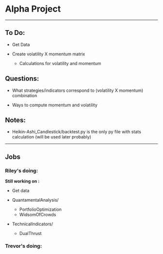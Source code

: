 # Alpha Project

---

## To Do:

* Get Data

* Create volatility X momentum matrix
    - Calculations for volatility and momentum

## Questions:

* What strategies/indicators correspond to (volatility X momentum) combination

* Ways to compute momentum and volatility

## Notes:

* Heikin-Ashi_Candlestick/backtest.py is the only py file with stats calculation (will be used later probably)
  
  

---

## Jobs

### Riley's doing:

**Still working on :**

* Get data

* QuantamentalAnalysis/
    - PortfolioOptimization
    - WidsomOfCrowds

* TechnicalIndicators/
    - DualThrust

### Trevor's doing:

